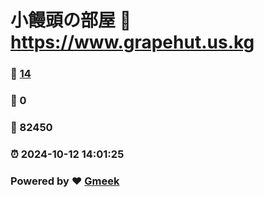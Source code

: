 # 小饅頭の部屋 :link: https://www.grapehut.us.kg 
### :page_facing_up: [14](https://www.grapehut.us.kg/tag.html) 
### :speech_balloon: 0 
### :hibiscus: 82450 
### :alarm_clock: 2024-10-12 14:01:25 
### Powered by :heart: [Gmeek](https://github.com/Meekdai/Gmeek)
